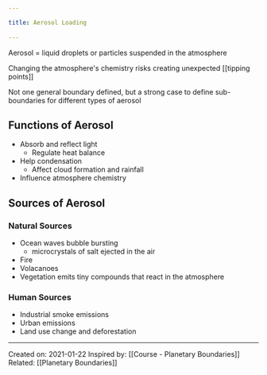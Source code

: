 ```yaml
---
title: Aerosol Loading 
---
```

Aerosol = liquid droplets or particles suspended in the atmosphere

Changing the atmosphere's chemistry risks creating unexpected [[tipping points]]

Not one general boundary defined, but a strong case to define sub-boundaries for different types of aerosol 

## Functions of Aerosol
- Absorb and reflect light
	- Regulate heat balance
- Help condensation
	- Affect cloud formation and rainfall
- Influence atmosphere chemistry

## Sources of Aerosol
### Natural Sources
- Ocean waves bubble bursting
	- microcrystals of salt ejected in the air
- Fire
- Volacanoes
- Vegetation emits tiny compounds that react in the atmosphere

### Human Sources
- Industrial smoke emissions
- Urban emissions
- Land use change and deforestation


-------------------
Created on: 2021-01-22
Inspired by: [[Course - Planetary Boundaries]]
Related: [[Planetary Boundaries]]
